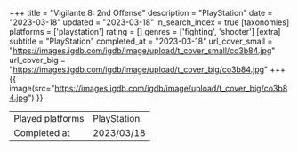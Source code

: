 +++
title = "Vigilante 8: 2nd Offense"
description = "PlayStation"
date = "2023-03-18"
updated = "2023-03-18"
in_search_index = true
[taxonomies]
platforms = ['playstation']
rating = []
genres = ['fighting', 'shooter']
[extra]
subtitle = "PlayStation"
completed_at = "2023-03-18"
url_cover_small = "https://images.igdb.com/igdb/image/upload/t_cover_small/co3b84.jpg"
url_cover_big = "https://images.igdb.com/igdb/image/upload/t_cover_big/co3b84.jpg"
+++
{{ image(src="https://images.igdb.com/igdb/image/upload/t_cover_big/co3b84.jpg") }}

|              |            |
| ------------ | ---------- |
| Played platforms    | PlayStation |
| Completed at | 2023/03/18 |

